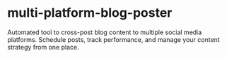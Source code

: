 # multi-platform-blog-poster
Automated tool to cross-post blog content to multiple social media platforms. Schedule posts, track performance, and manage your content strategy from one place.
